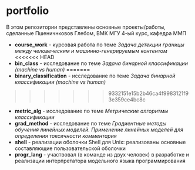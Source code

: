 # portfolio
В этом репозитории представлены основные проекты/работы, сделанные Пшеничнковов Глебом, ВМК МГУ 4-ый курс, кафедра ММП

* **course_work** - курсовая работа по теме _Задача детекции границы между человеческим и машинно-генерируемым контентом_
<<<<<<< HEAD
* **bin_class** - исследование по теме _Задача бинарной классификации (machine vs human)_
=======
* **binary_classification** - исследование по теме _Задача бинарной классификации (machine vs human)_
>>>>>>> 9332151e15b2b46ca4f9983121f93e359ce4bc8c
* **metric_alg** - исследование по теме _Метрические алгоритмы классификации_
* **grad_method** - исследование по теме _Градиентные методы обучения линейных моделей. Применение линейных моделей для определения токсичности комментария_
* **shell** - реализации оболочки Shell для Unix: реализованы основные составляющие пользовательской оболочки
* **progr_lang** - участвовал (в команде из двух человек) в разработке и реализации интерпретатора модельного языка программирования


